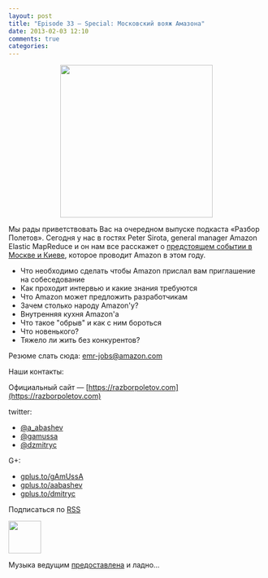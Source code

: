 ```yaml
---
layout: post
title: "Episode 33 — Special: Московский вояж Амазона"
date: 2013-02-03 12:10
comments: true
categories: 
---
```


<div class="separator" style="clear: both; text-align: center;">
<a href="https://razborpoletov.com/images/razbor_33_text.jpg" imageanchor="1" style="margin-left: 1em; margin-right: 1em;"><img border="0" height="300" src="https://razborpoletov.com/images/razbor_33_text.jpg" width="300" /></a></div>

Мы рады приветствовать Вас на очередном выпуске подкаста «Разбор Полетов». Сегодня у нас в гостях Peter Sirota, general manager Amazon Elastic MapReduce и он нам все расскажет о [предстоящем событии в Москве и Киеве](http://awsmoscow2013.s3-website-us-east-1.amazonaws.com/), которое проводит Amazon в этом году.

- Что необходимо сделать чтобы Amazon прислал вам приглашение на собеседование
- Как проходит интервью и какие знания требуются
- Что Amazon может предложить разработчикам
- Зачем столько народу Amazon'у?
- Внутренняя кухня Amazon'а
- Что такое "обрыв" и как с ним бороться
- Что новенького?
- Тяжело ли жить без конкурентов?

Резюме слать сюда: [emr-jobs@amazon.com](mailto:emr-jobs@amazon.com)

Наши контакты:

Официальный сайт — [https://razborpoletov.com](https://razborpoletov.com)

twitter: 

 * [@a_abashev](https://twitter.com/#!/a_abashev) 
 * [@gamussa](https://twitter.com/#!/gamussa)
 * [@dzmitryc](https://twitter.com/#!/dzmitryc)

G+:

 * [gplus.to/gAmUssA](http://gplus.to/gAmUssA) 
 * [gplus.to/aabashev](http://gplus.to/aabashev) 
 * [gplus.to/dmitryc](http://gplus.to/dmitryc)

<!-- player goes here-->

<audio preload="none">
  <source src="http://traffic.libsyn.com/razborpoletov/razbor_33.mp3" type="audio/mp3" />
  Your browser does not support the audio tag.
</audio>

Подписаться по [RSS](http://feeds.feedburner.com/razbor-podcast)

<!-- episode file link goes here-->
<a href="http://traffic.libsyn.com/razborpoletov/razbor_33.mp3" imageanchor="1" style="clear: left; margin-bottom: 1em; margin-left: auto; margin-right: 2em;"><img border="0" height="64" src="http://2.bp.blogspot.com/-qkfh8Q--dks/T0gixAMzuII/AAAAAAAAHD0/O5LbF3vvBNQ/s200/1330127522_mp3.png" width="64" /></a>

Музыка ведущим [предоставлена](http://www.audiobank.fm/single-music/27/111/More-And-Less/) и ладно...
